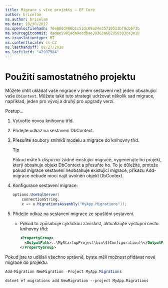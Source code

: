 ```yaml
---
title: Migrace s více projekty – EF Core
author: bricelam
ms.author: bricelam
ms.date: 10/30/2017
ms.openlocfilehash: 76e88dd486b1c53dc69a24e35710511bf9cb673b
ms.sourcegitcommit: dadee5905ada9ecdbae28363a682950383ce3e10
ms.translationtype: MT
ms.contentlocale: cs-CZ
ms.lasthandoff: 08/27/2018
ms.locfileid: "42997984"
---
```

<a name="using-a-separate-project"></a>Použití samostatného projektu
========================
Můžete chtít ukládat vaše migrace v jiném sestavení než jeden obsahující vaše `DbContext`. Můžete také tuto strategii udržovat několik sad migrace, například, jeden pro vývoj a druhý pro upgrady verzí.

Postup...

1. Vytvořte novou knihovnu tříd.

2. Přidejte odkaz na sestavení DbContext.

3. Přesuňte soubory snímků modelu a migrace do knihovny tříd.
   > [!TIP]
   > Pokud máte k dispozici žádné existující migrace, vygenerujte ho projekt, který obsahuje objekt DbContext a přesuňte ho. To je důležité, protože pokud migrace sestavení neobsahuje existující migrace, příkazu Add-migrace nebude moci najít uvolněn objekt DbContext.

4. Konfigurace sestavení migrace:

   ``` csharp
   options.UseSqlServer(
       connectionString,
       x => x.MigrationsAssembly("MyApp.Migrations"));
   ```

5. Přidejte odkaz na sestavení migrace ze spuštění sestavení.
   * Pokud to způsobuje cyklickou závislost, aktualizujte výstupní cestu knihovny tříd:

     ``` xml
     <PropertyGroup>
       <OutputPath>..\MyStartupProject\bin\$(Configuration)\</OutputPath>
     </PropertyGroup>
     ```

Pokud jste to udělali všechno správně, byste měli možnost přidávat nové migrace do projektu.

``` powershell
Add-Migration NewMigration -Project MyApp.Migrations
```
``` Console
dotnet ef migrations add NewMigration --project MyApp.Migrations
```
